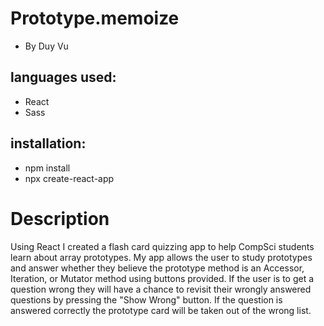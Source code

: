 # Prototype.memoize
- By Duy Vu

## languages used:
- React
- Sass

## installation: 
- npm install
- npx create-react-app

# Description

Using React I created a flash card quizzing app to help CompSci students learn about array prototypes. My app allows the user to study prototypes and answer whether they believe the prototype method is an Accessor, Iteration, or Mutator method using buttons provided. If the user is to get a question wrong they will have a chance to revisit their wrongly answered questions by pressing the "Show Wrong" button. If the question is answered correctly the prototype card will be taken out of the wrong list.



